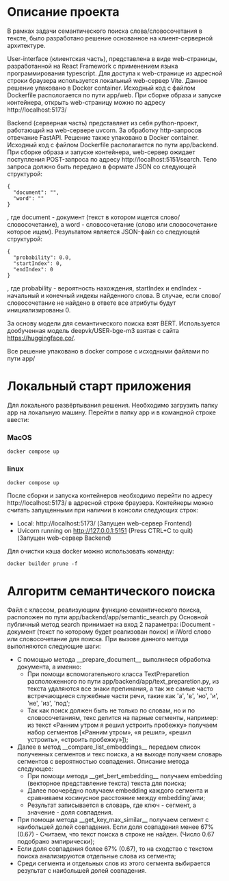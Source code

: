 # Описание проекта

В рамках задачи семантического поиска слова/словосочетания в тексте, было разработано решение основанное на клиент-серверной архитектуре.

User-interface (клиентская часть), представлена в виде web-страницы, разработанной на React Framework с применением языка программирования typescript. Для доступа к web-странице из адресной строки браузера используется локальный web-сервер Vite. Данное решение упаковано в Docker container. Исходный код с файлом Dockerfile распологается по пути app/web. При сборке образа и запуске контейнера, открыть web-страницу можно по адресу http://localhost:5173/

Backend (серверная часть) представляет из себя python-проект, работающий на web-сервере uvcorn. За обработку http-запросов отвечание FastAPI. Решение также упаковано в Docker container. Исходный код с файлом Dockerfile располагается по пути app/backend. При сборке образа и запуске контейнера, web-сервер ожидает поступления POST-запроса по адресу http://localhost:5151/search. Тело запроса должно быть передано в формате JSON со следующей структурой: 
```
{
  "document": "",
  "word": ""
}
```
, где document - документ (текст в котором ищется слово/словосочетание), а word - словосочетание (слово или словосочетание которое ищем). Результатом является JSON-файл со следующей структурой: 
```
{
  "probability": 0.0,
  "startIndex": 0,
  "endIndex": 0
}
```
, где probability - вероятность нахождения, startIndex и endIndex - начальный и конечный индекы найденного слова. В случае, если слово/словосочетание не найдено в ответе все атрибуты будут инициализированы 0.

За основу модели для семантического поиска взят BERT. Используется дообученная модель deepvk/USER-bge-m3 взятая с сайта https://huggingface.co/. 

Все решение упаковано в docker compose с исходными файлами по пути app/

# Локальный старт приложения

Для локального развёртывания решения. Необходимо загрузить папку app на локальную машину.
Перейти в папку app и в командной строке ввести:
### MacOS

```
docker compose up
```

### linux

```
docker compose up
```
После сборки и запуска контейнеров необходимо перейти по адресу http://localhost:5173/ в адресной строке браузера.
Контейнеры можно считать запущенными при наличии в консоли следующих строк:
- Local:   http://localhost:5173/ (Запущен web-сервер Frontend)
- Uvicorn running on http://127.0.0.1:5151 (Press CTRL+C to quit) (Запущен web-сервер Backend)

Для очистки кэша docker можно использовать команду:
```
docker builder prune -f
```
# Алгоритм семантического поиска
Файл с классом, реализующим функцию семантического поиска, расположен по пути app/backend/app/semantic_search.py
Основной публичный метод search принимает на вход 2 параметра: iDocument - документ (текст по которому будет реализован поиск) и iWord слово или словосочетание для поиска. При вызове данного метода выполняются следующие шаги:
- С помощью метода \_\_prepare_document\_\_ выполняеся обработка документа, а именно:
  - При помощи вспомогательного класса TextPreparetion расположенного по пути app/backend/app/text_preparetion.py, из текста удаляются все знаки препинания, а так же самые часто встречающиеся служебные части речи, такие как 'а', 'в', 'но', 'и', 'не', 'из', 'под';
  - Так как поиск должен быть не только по словам, но и по словосочетаниям, текс делится на парные сегменты, например: из текст «Ранним утром я решил устроить пробежку» получаем набор сегментов [«Ранним утром», «я решил», «решил устроить», «строить пробежку»]);
- Далее в метод \_\_compare_list_embeddings\_\_ передаем список полученных сегментов и текс поиска, а на выходе получаем словарь сегментов с вероятностью совпадения. Описание метода следующее:
  - При помощи метода \_\_get_bert_embedding\_\_ получаем embedding (векторное представление текста) текста для поиска;
  - Далее поочерёдно получаем embedding каждого сегмента и сравниваем косинусное расстояние между embedding'ами;
  - Результат записывается в словарь, где ключ - сегмент, а значение - доля совпадения.
- При помощи метода \_\_get_key_max_similar\_\_ получаем сегмент с наибольшей долей совпадения. Если доля совпадения менее 67% (0.67) - Считаем, что текст поиска в строке не найден. (Число 0.67 подобрано эмпирически);
- Если доля совпадения более 67% (0.67), то на сходство с текстом поиска анализируются отдельные слова из сегмента;
- Среди сегмента и отдельных слов из этого сегмента выбирается результат с наибольшей долей совпадения. 

